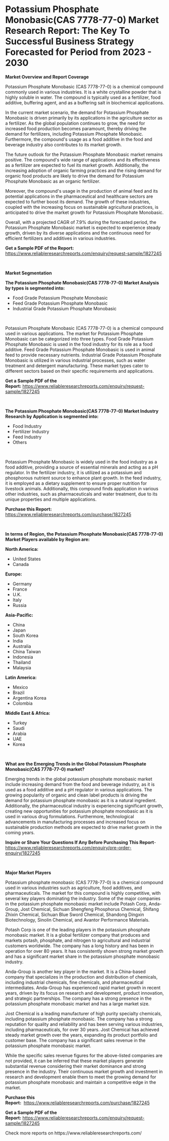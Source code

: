 <p><h1>Potassium Phosphate Monobasic(CAS 7778-77-0) Market Research Report: The Key To Successful Business Strategy Forecasted for Period from 2023 - 2030</h1></p><p><strong>Market Overview and Report Coverage</strong></p>
<p><p>Potassium Phosphate Monobasic (CAS 7778-77-0) is a chemical compound commonly used in various industries. It is a white crystalline powder that is highly soluble in water. The compound is typically used as a fertilizer, food additive, buffering agent, and as a buffering salt in biochemical applications.</p><p>In the current market scenario, the demand for Potassium Phosphate Monobasic is driven primarily by its applications in the agriculture sector as a fertilizer. As the global population continues to grow, the need for increased food production becomes paramount, thereby driving the demand for fertilizers, including Potassium Phosphate Monobasic. Furthermore, the compound's usage as a food additive in the food and beverage industry also contributes to its market growth.</p><p>The future outlook for the Potassium Phosphate Monobasic market remains positive. The compound's wide range of applications and its effectiveness as a fertilizer are expected to fuel its market growth. Additionally, the increasing adoption of organic farming practices and the rising demand for organic food products are likely to drive the demand for Potassium Phosphate Monobasic as an organic fertilizer.</p><p>Moreover, the compound's usage in the production of animal feed and its potential applications in the pharmaceutical and healthcare sectors are expected to further boost its demand. The growth of these industries, coupled with the increasing focus on sustainable agricultural practices, is anticipated to drive the market growth for Potassium Phosphate Monobasic.</p><p>Overall, with a projected CAGR of 7.9% during the forecasted period, the Potassium Phosphate Monobasic market is expected to experience steady growth, driven by its diverse applications and the continuous need for efficient fertilizers and additives in various industries.</p></p>
<p><strong>Get a Sample PDF of the Report:</strong> <a href="https://www.reliableresearchreports.com/enquiry/request-sample/1827245">https://www.reliableresearchreports.com/enquiry/request-sample/1827245</a></p>
<p>&nbsp;</p>
<p><strong>Market Segmentation</strong></p>
<p><strong>The Potassium Phosphate Monobasic(CAS 7778-77-0) Market Analysis by types is segmented into:</strong></p>
<p><ul><li>Food Grade Potassium Phosphate Monobasic</li><li>Feed Grade Potassium Phosphate Monobasic</li><li>Industrial Grade Potassium Phosphate Monobasic</li></ul></p>
<p>&nbsp;</p>
<p><p>Potassium Phosphate Monobasic (CAS 7778-77-0) is a chemical compound used in various applications. The market for Potassium Phosphate Monobasic can be categorized into three types. Food Grade Potassium Phosphate Monobasic is used in the food industry for its role as a food additive. Feed Grade Potassium Phosphate Monobasic is used in animal feed to provide necessary nutrients. Industrial Grade Potassium Phosphate Monobasic is utilized in various industrial processes, such as water treatment and detergent manufacturing. These market types cater to different sectors based on their specific requirements and applications.</p></p>
<p><strong>Get a Sample PDF of the Report:</strong>&nbsp;<a href="https://www.reliableresearchreports.com/enquiry/request-sample/1827245">https://www.reliableresearchreports.com/enquiry/request-sample/1827245</a></p>
<p>&nbsp;</p>
<p><strong>The Potassium Phosphate Monobasic(CAS 7778-77-0) Market Industry Research by Application is segmented into:</strong></p>
<p><ul><li>Food Industry</li><li>Fertilizer Industry</li><li>Feed Industry</li><li>Others</li></ul></p>
<p>&nbsp;</p>
<p><p>Potassium Phosphate Monobasic is widely used in the food industry as a food additive, providing a source of essential minerals and acting as a pH regulator. In the fertilizer industry, it is utilized as a potassium and phosphorous nutrient source to enhance plant growth. In the feed industry, it is employed as a dietary supplement to ensure proper nutrition for livestock animals. Additionally, this compound finds application in various other industries, such as pharmaceuticals and water treatment, due to its unique properties and multiple applications.</p></p>
<p><strong>Purchase this Report:</strong>&nbsp; <a href="https://www.reliableresearchreports.com/purchase/1827245">https://www.reliableresearchreports.com/purchase/1827245</a></p>
<p>&nbsp;</p>
<p><strong>In terms of Region, the Potassium Phosphate Monobasic(CAS 7778-77-0) Market Players available by Region are:</strong></p>
<p>
    <p> <strong> North America: </strong>
        <ul>
            <li>United States</li>
            <li>Canada</li>
        </ul>
        </p> 
    <p> <strong> Europe: </strong>
        <ul>
            <li>Germany</li>
            <li>France</li>
            <li>U.K.</li>
            <li>Italy</li>
            <li>Russia</li>
        </ul>
        </p> 
    <p> <strong> Asia-Pacific: </strong>
        <ul>
            <li>China</li>
            <li>Japan</li>
            <li>South Korea</li>
            <li>India</li>
            <li>Australia</li>
            <li>China Taiwan</li>
            <li>Indonesia</li>
            <li>Thailand</li>
            <li>Malaysia</li>
        </ul>
        </p> 
    <p> <strong> Latin America: </strong>
        <ul>
            <li>Mexico</li>
            <li>Brazil</li>
            <li>Argentina Korea</li>
            <li>Colombia</li>
        </ul>
        </p> 
    <p> <strong> Middle East & Africa: </strong>
        <ul>
            <li>Turkey</li>
            <li>Saudi</li>
            <li>Arabia</li>
            <li>UAE</li>
            <li>Korea</li>
        </ul>
    </p>
    </p>
<p>&nbsp;</p>
<p><strong>What are the Emerging Trends in the Global Potassium Phosphate Monobasic(CAS 7778-77-0) market?</strong></p>
<p><p>Emerging trends in the global potassium phosphate monobasic market include increasing demand from the food and beverage industry, as it is used as a food additive and a pH regulator in various applications. The growing popularity of organic and clean label products is driving the demand for potassium phosphate monobasic as it is a natural ingredient. Additionally, the pharmaceutical industry is experiencing significant growth, creating new opportunities for potassium phosphate monobasic as it is used in various drug formulations. Furthermore, technological advancements in manufacturing processes and increased focus on sustainable production methods are expected to drive market growth in the coming years.</p></p>
<p><strong>Inquire or Share Your Questions If Any Before Purchasing This Report</strong>- <a href="https://www.reliableresearchreports.com/enquiry/pre-order-enquiry/1827245">https://www.reliableresearchreports.com/enquiry/pre-order-enquiry/1827245</a></p>
<p>&nbsp;</p>
<p><strong>Major Market Players</strong></p>
<p><p>Potassium phosphate monobasic (CAS 7778-77-0) is a chemical compound used in various industries such as agriculture, food additives, and pharmaceuticals. The market for this compound is highly competitive, with several key players dominating the industry. Some of the major companies in the potassium phosphate monobasic market include Potash Corp, Anda-Group, Jost Chemical, Sichuan Shengfeng Phosphorus Chemical, Shifang Zhixin Chemical, Sichuan Blue Sword Chemical, Shandong Dingxin Biotechnology, Sinolin Chemical, and Avantor Performance Materials.</p><p>Potash Corp is one of the leading players in the potassium phosphate monobasic market. It is a global fertilizer company that produces and markets potash, phosphate, and nitrogen to agricultural and industrial customers worldwide. The company has a long history and has been in operation for over 80 years. It has consistently shown strong market growth and has a significant market share in the potassium phosphate monobasic industry.</p><p>Anda-Group is another key player in the market. It is a China-based company that specializes in the production and distribution of chemicals, including industrial chemicals, fine chemicals, and pharmaceutical intermediates. Anda-Group has experienced rapid market growth in recent years, driven by its focus on research and development, product innovation, and strategic partnerships. The company has a strong presence in the potassium phosphate monobasic market and has a large market size.</p><p>Jost Chemical is a leading manufacturer of high purity specialty chemicals, including potassium phosphate monobasic. The company has a strong reputation for quality and reliability and has been serving various industries, including pharmaceuticals, for over 30 years. Jost Chemical has achieved steady market growth over the years, expanding its product portfolio and customer base. The company has a significant sales revenue in the potassium phosphate monobasic market.</p><p>While the specific sales revenue figures for the above-listed companies are not provided, it can be inferred that these market players generate substantial revenue considering their market dominance and strong presence in the industry. Their continuous market growth and investment in research and development enable them to meet the growing demand for potassium phosphate monobasic and maintain a competitive edge in the market.</p></p>
<p><strong>Purchase this Report:</strong>&nbsp;&nbsp;<a href="https://www.reliableresearchreports.com/purchase/1827245">https://www.reliableresearchreports.com/purchase/1827245</a></p>
<p></p>
<p><strong>Get a Sample PDF of the Report:</strong>&nbsp;<a href="https://www.reliableresearchreports.com/enquiry/request-sample/1827245">https://www.reliableresearchreports.com/enquiry/request-sample/1827245</a></p>
<p>Check more reports on https://www.reliableresearchreports.com/</p>